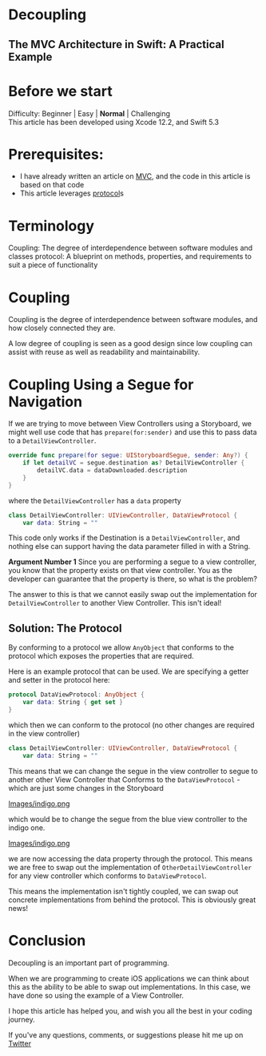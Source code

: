 # Decoupling
## The MVC Architecture in Swift: A Practical Example

# Before we start
Difficulty: Beginner | Easy | **Normal** | Challenging<br/>
This article has been developed using Xcode 12.2, and Swift 5.3

# Prerequisites:
* I have already written an article on [MVC](https://medium.com/swift-coding/mvc-in-swift-a9b1121ab6f0), and the code in this article is based on that code
* This article leverages [protocol](https://stevenpcurtis.medium.com/protocols-in-swift-f46c31283b18)s 

# Terminology
Coupling: The degree of interdependence between software modules and classes
protocol: A blueprint on methods, properties, and requirements to suit a piece of functionality

# Coupling
Coupling is the degree of interdependence between software modules, and how closely connected they are.

A low degree of coupling is seen as a good design since low coupling can assist with reuse as well as readability and maintainability.

# Coupling Using a Segue for Navigation
If we are trying to move between View Controllers using a Storyboard, we might well use code that has `prepare(for:sender)` and use this to pass data to a `DetailViewController`.

```swift
override func prepare(for segue: UIStoryboardSegue, sender: Any?) {
    if let detailVC = segue.destination as? DetailViewController {
        detailVC.data = dataDownloaded.description
    }
}
```

where the `DetailViewController` has a `data` property

```swift
class DetailViewController: UIViewController, DataViewProtocol {
    var data: String = ""
```

This code only works if the Destination is a `DetailViewController`, and nothing else can support having the data parameter filled in with a String. 

**Argument Number 1**
Since you are performing a segue to a view controller, you know that the property exists on that view controller. You as the developer can guarantee that the property is there, so what is the problem?

The answer to this is that we cannot easily swap out the implementation for `DetailViewController` to another View Controller. This isn't ideal!

## Solution: The Protocol
By conforming to a protocol we allow `AnyObject` that conforms to the protocol which exposes the properties that are required.

Here is an example protocol that can be used. We are specifying a getter and setter in the protocol here:

```swift
protocol DataViewProtocol: AnyObject {
    var data: String { get set }
}
```

which then we can conform to the protocol (no other changes are required in the view controller)

```swift
class DetailViewController: UIViewController, DataViewProtocol {
    var data: String = ""
```

This means that we can change the segue in the view controller to segue to another other View Controller that Conforms to the `DataViewProtocol` - which are just some changes in the Storyboard

[Images/indigo.png](Images/indigo.png)<br>

which would be to change the segue from the blue view controller to the indigo one. 

[Images/indigo.png](Images/indigotwo.png)<br>

we are now accessing the data property through the protocol. This means we are free to swap out the implementation of `OtherDetailViewController` for any view controller which conforms to `DataViewProtocol`.

This means the implementation isn't tightly coupled, we can swap out concrete implementations from behind the protocol. This is obviously great news!

# Conclusion
Decoupling is an important part of programming.

When we are programming to create iOS applications we can think about this as the ability to be able to swap out implementations. In this case, we have done so using the example of a View Controller.

I hope this article has helped you, and wish you all the best in your coding journey.

If you've any questions, comments, or suggestions please hit me up on [Twitter](https://twitter.com/stevenpcurtis)
